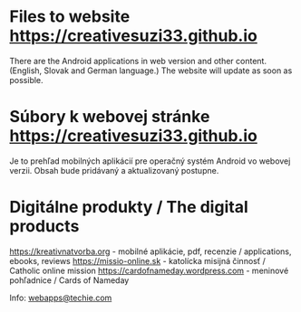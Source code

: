 #  Files to website https://creativesuzi33.github.io
There are the Android applications in web version and other content. (English, Slovak and German language.) The website will update as soon as possible. 

# Súbory k webovej stránke https://creativesuzi33.github.io
Je to prehľad mobilných aplikácií pre operačný systém Android vo webovej verzii. Obsah bude pridávaný a aktualizovaný postupne. 

# Digitálne produkty / The digital products

https://kreativnatvorba.org - mobilné aplikácie, pdf, recenzie / applications, ebooks, reviews
https://missio-online.sk - katolícka misijná činnosť / Catholic online mission
https://cardofnameday.wordpress.com - meninové pohľadnice / Cards of Nameday

Info: webapps@techie.com
